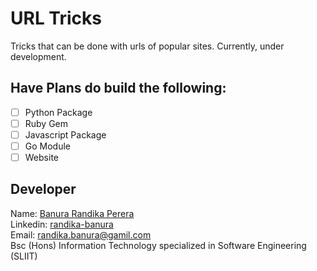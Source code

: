 # URL Tricks

Tricks that can be done with urls of popular sites. Currently, under development.

## Have Plans do build the following:

- [ ] Python Package
- [ ] Ruby Gem
- [ ] Javascript Package
- [ ] Go Module
- [ ] Website

## Developer

Name: [Banura Randika Perera](https://github.com/randikabanura) <br/>
Linkedin: [randika-banura](https://www.linkedin.com/in/randika-banura/) <br/>
Email: [randika.banura@gamil.com](mailto:randika.banura@gamil.com) <br/>
Bsc (Hons) Information Technology specialized in Software Engineering (SLIIT) <br/>